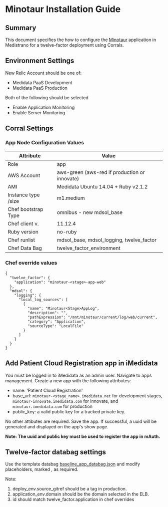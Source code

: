 # Minotaur Installation Guide

## Summary ##

This document specifies the how to configure the [Minotaur](https://github.com/mdsol/minotaur) application in Medistrano for a twelve-factor deployment using Corrals.

## Environment Settings

New Relic Account should be one of:

- Medidata PaaS Development
- Medidata PaaS Production

Both of the following should be selected

- Enable Application Monitoring
- Enable Server Monitoring

## Corral Settings

### App Node Configuration Values
| Attribute           | Value                                                       |
| -------------       | ---------------                                             |
| Role                | app                                                         |
| AWS Account         | aws-green (aws-red if production or innovate)               |
| AMI                 | Medidata Ubuntu 14.04 + Ruby v2.1.2                         |
| Instance type /size | m1.medium                                                    |
| Chef bootstrap Type | omnibus - new mdsol_base                                    |
| Chef client v.      | 11.12.4                                                     |
| Ruby version        | no-ruby                                                     |
| Chef runlist        | mdsol_base, mdsol_logging, twelve_factor                    |
| Chef Data Bag       | twelve_factor_environment                                   |

### Chef override values

```
{
  "twelve_factor": {
    "application": "minotaur-<stage>-app-web"
  },
  "mdsol": {
    "logging": {
      "local_log_sources": [
        {
          "name": "Minotaur<Stage>AppLog",
          "description": "",
          "pathExpression": "/mnt/minotaur/current/log/web/current",
          "category": "Application",
          "sourceType": "LocalFile"
        }
      ]
    }
  }
}
```

## Add Patient Cloud Registration app in iMedidata

You must be logged in to iMedidata as an admin user. Navigate to apps management. Create a new app with the following attributes:

* name: 'Patient Cloud Registration'
* base_url: `minotaur-<stage_name>.imedidata.net` for development stages, `minotaur-innovate.imedidata.com` for innovate, and `minotaur.imedidata.com` for production
* public_key: a valid public key for a tracked private key.

No other attibutes are required. Save the app. If successful, a uuid will be generated and displayed on the app's show page.

**Note: The uuid and public key must be used to register the app in mAuth.**

## Twelve-factor databag settings

Use the template databag [baseline_app_databag.json](baseline_app_databag.json) and modify placeholders, marked <PLACEHOLDER>, as required.

Note:
1) deploy_env.source_gitref should be a tag in production.
2) application_env.domain should be the domain selected in the ELB.
3) id should match twelve_factor.application in chef overrides
